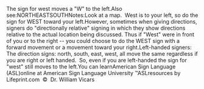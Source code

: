 The sign for west moves a "W" to the left.Also see:NORTHEASTSOUTHNotes:Look at a map.  West is to your left, so do the sign for WEST toward your left.However, sometimes when giving directions, signers do "directionally 
			relative" signing in which they show directions relative to the 
			actual location being discussed. Thus if "West" were in front of you 
			or to the right -- you could choose to do the WEST sign with a 
			forward movement or a movement toward your right.Left-handed signers: The direction signs: north, 
			south, east, west, all move the same regardless if you are right or 
			left handed.  So, even if you are left-handed the sign for 
			"west" still moves to the left.You can learnAmerican Sign Language (ASL)online at American Sign Language University ™ASLresources by Lifeprint.com  ©  Dr. William Vicars